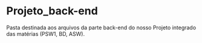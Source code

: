 # Projeto_back-end
Pasta destinada aos arquivos da parte back-end do nosso Projeto integrado das matérias (PSW1, BD, ASW).
